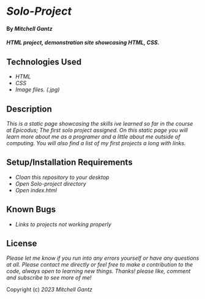 # _Solo-Project_

#### By _**Mitchell Gantz**_

#### _HTML project, demonstration site showcasing HTML, CSS._

## Technologies Used

* _HTML_
* _CSS_
* _Image files. (.jpg)_

## Description

_This is a static page showcasing the skills ive learned so far in the course at Epicodus; The first solo project assigned. On this static page you will learn more about me as a programer and a little about me outside of computing. You will also find a list of my first projects a long with links._

## Setup/Installation Requirements

* _Cloan this repository to your desktop_
* _Open Solo-project directory_
* _Open index.html_

## Known Bugs

* _Links to projects not working properly_


## License

_Please let me know if you run into any errors yourself or have any questions at all. Please contact me directly or feel free to make a contribution to the code, always open to learning new things. Thanks! please like, comment and subscribe to see more of me!_

Copyright (c) _2023_ _Mitchell Gantz_